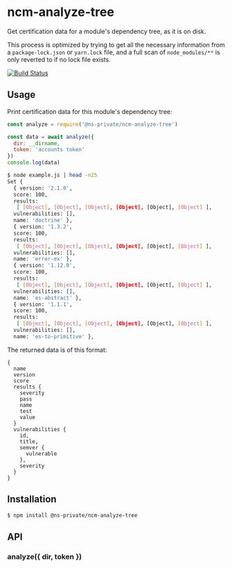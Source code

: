 # ncm-analyze-tree

Get certification data for a module's dependency tree, as it is on disk.

This process is optimized by trying to get all the necessary information from
a `package-lock.json` or `yarn.lock` file, and a full scan of `node_modules/**`
is only reverted to if no lock file exists.

[![Build Status](http://badges.control-tower.nodesource.io/ncm-analyze-tree/status.svg)](https://us-west-2.console.aws.amazon.com/codebuild/home?region=us-west-2#/projects/ncm-analyze-tree-ci/view)

## Usage

Print certification data for this module's dependency tree:

```js
const analyze = require('@ns-private/ncm-analyze-tree')

const data = await analyze({
  dir: __dirname,
  token: 'accounts token'
})
console.log(data)
```

```bash
$ node example.js | head -n25
Set {
  { version: '2.1.0',
  score: 100,
  results:
   [ [Object], [Object], [Object], [Object], [Object], [Object] ],
  vulnerabilities: [],
  name: 'doctrine' },
  { version: '1.3.2',
  score: 100,
  results:
   [ [Object], [Object], [Object], [Object], [Object], [Object] ],
  vulnerabilities: [],
  name: 'error-ex' },
  { version: '1.12.0',
  score: 100,
  results:
   [ [Object], [Object], [Object], [Object], [Object], [Object] ],
  vulnerabilities: [],
  name: 'es-abstract' },
  { version: '1.1.1',
  score: 100,
  results:
   [ [Object], [Object], [Object], [Object], [Object], [Object] ],
  vulnerabilities: [],
  name: 'es-to-primitive' },
```

The returned data is of this format:

```
{
  name
  version
  score
  results {
    severity
    pass
    name
    test
    value
  }
  vulnerabilities {
    id,
    title,
    semver {
      vulnerable
    },
    severity
  }
}
```

## Installation

```bash
$ npm install @ns-private/ncm-analyze-tree
```

## API

### analyze({ dir, token })

